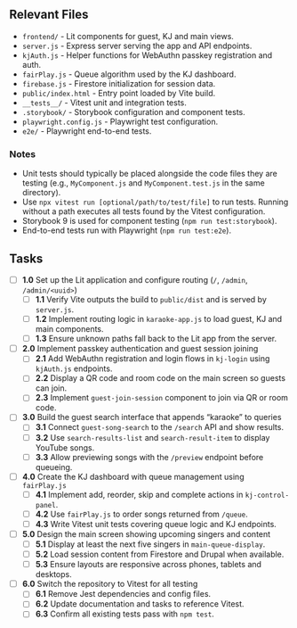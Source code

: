 ## Relevant Files

- `frontend/` - Lit components for guest, KJ and main views.
- `server.js` - Express server serving the app and API endpoints.
- `kjAuth.js` - Helper functions for WebAuthn passkey registration and auth.
- `fairPlay.js` - Queue algorithm used by the KJ dashboard.
- `firebase.js` - Firestore initialization for session data.
- `public/index.html` - Entry point loaded by Vite build.
- `__tests__/` - Vitest unit and integration tests.
- `.storybook/` - Storybook configuration and component tests.
- `playwright.config.js` - Playwright test configuration.
- `e2e/` - Playwright end-to-end tests.

### Notes

- Unit tests should typically be placed alongside the code files they are testing (e.g., `MyComponent.js` and `MyComponent.test.js` in the same directory).
- Use `npx vitest run [optional/path/to/test/file]` to run tests. Running without a path executes all tests found by the Vitest configuration.
- Storybook 9 is used for component testing (`npm run test:storybook`).
- End-to-end tests run with Playwright (`npm run test:e2e`).

## Tasks

- [ ] **1.0** Set up the Lit application and configure routing (`/`, `/admin`, `/admin/<uuid>`)
  - [ ] **1.1** Verify Vite outputs the build to `public/dist` and is served by `server.js`.
  - [ ] **1.2** Implement routing logic in `karaoke-app.js` to load guest, KJ and main components.
  - [ ] **1.3** Ensure unknown paths fall back to the Lit app from the server.
- [ ] **2.0** Implement passkey authentication and guest session joining
  - [ ] **2.1** Add WebAuthn registration and login flows in `kj-login` using `kjAuth.js` endpoints.
  - [ ] **2.2** Display a QR code and room code on the main screen so guests can join.
  - [ ] **2.3** Implement `guest-join-session` component to join via QR or room code.
- [ ] **3.0** Build the guest search interface that appends “karaoke” to queries
  - [ ] **3.1** Connect `guest-song-search` to the `/search` API and show results.
  - [ ] **3.2** Use `search-results-list` and `search-result-item` to display YouTube songs.
  - [ ] **3.3** Allow previewing songs with the `/preview` endpoint before queueing.
- [ ] **4.0** Create the KJ dashboard with queue management using `fairPlay.js`
  - [ ] **4.1** Implement add, reorder, skip and complete actions in `kj-control-panel`.
  - [ ] **4.2** Use `fairPlay.js` to order songs returned from `/queue`.
  - [ ] **4.3** Write Vitest unit tests covering queue logic and KJ endpoints.
- [ ] **5.0** Design the main screen showing upcoming singers and content
  - [ ] **5.1** Display at least the next five singers in `main-queue-display`.
  - [ ] **5.2** Load session content from Firestore and Drupal when available.
  - [ ] **5.3** Ensure layouts are responsive across phones, tablets and desktops.
- [ ] **6.0** Switch the repository to Vitest for all testing
  - [ ] **6.1** Remove Jest dependencies and config files.
  - [ ] **6.2** Update documentation and tasks to reference Vitest.
  - [ ] **6.3** Confirm all existing tests pass with `npm test`.
